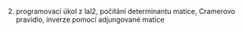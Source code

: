 2. programovací úkol z lal2, počítání determinantu matice, Cramerovo pravidlo, inverze pomocí adjungované matice 
